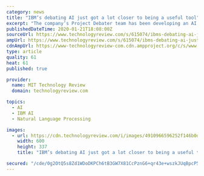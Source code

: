 ```yaml
---
category: news
title: "IBM’s debating AI just got a lot closer to being a useful tool"
excerpt: "The company’s Project Debater team has been developing an AI that can build arguments for several years. Last year IBM demonstrated its work-in-progress technology in a live debate against a world-champion human debater, the equivalent of Watson’s Jeopardy! showdown. Such stunts are fun, and it provided a proof of concept. Now IBM is ..."
publishedDateTime: 2020-01-21T18:08:00Z
sourceUrl: https://www.technologyreview.com/s/615074/ibms-debating-ai-just-got-a-lot-closer-to-being-a-useful-tool/
ampUrl: https://www.technologyreview.com/s/615074/ibms-debating-ai-just-got-a-lot-closer-to-being-a-useful-tool/amp/
cdnAmpUrl: https://www-technologyreview-com.cdn.ampproject.org/c/s/www.technologyreview.com/s/615074/ibms-debating-ai-just-got-a-lot-closer-to-being-a-useful-tool/amp/
type: article
quality: 61
heat: 61
published: true

provider:
  name: MIT Technology Review
  domain: technologyreview.com

topics:
  - AI
  - IBM AI
  - Natural Language Processing

images:
  - url: https://cdn.technologyreview.com/i/images/4910966596252f146b0d4k.jpg?sw=600&cx=0&cy=0&cw=2048&ch=1152
    width: 600
    height: 337
    title: "IBM’s debating AI just got a lot closer to being a useful tool"

secured: "/cde/0g2OtQ5s8Zd1WDoDKPCh6tB3GW7X81CcPznG6+qr43e+wszkJUqBpcP5RketiLa91Hwg24cRudJuAWaC5VFXwO0KXIWgp80ngBm7hIeicUqzSFCdFX3x7sDjH2fXbzL2ygHlPZER/mJGzMVGy9hR8I3sMHzig4TsxYqmRkk3x6M38a/A3dwaniMOIBDy/+pkPf5roH54gtFWFBxA5y/deQVs8AmrzoZZdJZmyyhbIdxhKKgKUWAr3SyjqCnmUpqQTpIF8NgOaByEkLnqWXnQvfMTmtzWJqh3JvBLUh4zqmlKmY2I733wxoSJ+CuR4cp7sENQyT6orwpjDwuNTDLsgPg2qX9sojadaMu2LIOqZTtdNONzPHl5cu402RKiH7JxlFOYZX0PMlrDFW55wsDF3cXZcndFi65K54iOtW+8caS55XxucEQofxTWoXf0ib1up/mTDvOAhLZ+tsAzA==;uI/ky1wp/t/6TENxjeRVJA=="
---
```


